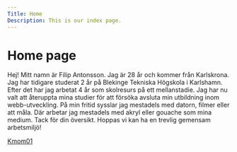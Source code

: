 ```yaml
---
Title: Home
Description: This is our index page.
---
```


Home page
==========================

Hej! Mitt namn är Filip Antonsson.
Jag är 28 år och kommer från Karlskrona.
Jag har tidigare studerat 2 år på Blekinge Tekniska Högskola
i Karlshamn. Efter det har jag arbetat 4 år som skolresurs på
ett mellanstadie.
Jag har nu valt att återuppta mina studier för att försöka avsluta
min utbildning inom webb-utveckling.
På min fritid sysslar jag mestadels med datorn, filmer eller att måla.
Där arbetar jag mestadels med akryl eller gouache som mina medium.
Tack för din översikt.
Hoppas vi kan ha en trevlig gemensam arbetsmiljö!


<a href="%base_url%?docs/report/kmom01">Kmom01</a>
